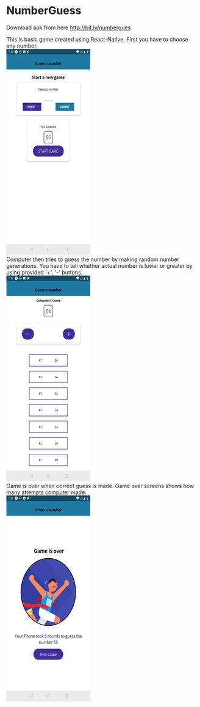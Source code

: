 # NumberGuess
Download apk from here http://bit.ly/numbergues

This is basic game created using React-Native. 
First you have to choose any number. 
<br>
<img src = "Images/ss1.jpg" width  = "220" height="540">
<br>
Computer then tries to guess the number by making random number generations. 
You have to tell whether actual number is lower or greater by using provided '+', '-' buttons. 
<br>
<img src = "Images/ss2.jpg" width  = "220" height="540">
<br>
Game is over when correct guess is made. 
Game over screens shows how many attempts computer made.
<br>
<img src = "Images/ss3.jpg" width  = "220" height="540">

